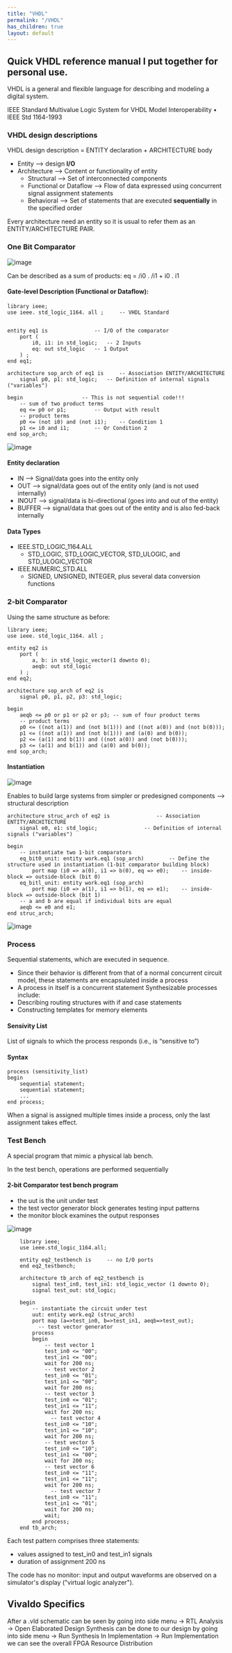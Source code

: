 ```yaml
---
title: "VHDL"
permalink: "/VHDL"
has_children: true
layout: default
---
```


## Quick VHDL reference manual I put together for personal use. 

VHDL is a general and flexible language for describing and modeling a digital system.

IEEE Standard Multivalue Logic System for VHDL Model Interoperability
• IEEE Std 1164-1993

### VHDL design descriptions

VHDL design description = ENTITY declaration + ARCHITECTURE body

- Entity --> design **I/O**
- Architecture --> Content or functionality of entity
  - Structural --> Set of interconnected components
  - Functional or Dataflow --> Flow of data expressed using concurrent signal assignment statements
  - Behavioral --> Set of statements that are executed **sequentially** in the specified order

 Every architecture need an entity so it is usual to refer them as an ENTITY/ARCHITECTURE PAIR.

### One Bit Comparator

 ![image](https://github.com/Ninja-Spotted/Portefolio/assets/105322822/7fe8d577-14af-4efd-98d0-7a8b498cb999)

Can be described as a sum of products: eq = /i0 . /i1 + i0 . i1

#### Gate-level Description (Functional or Dataflow):

	library ieee;
	use ieee. std_logic_1164. all ;		-- VHDL Standard


	entity eq1 is				-- I/O of the comparator
		port (
			i0, i1: in std_logic;	-- 2 Inputs
			eq: out std_logic	-- 1 Output
		) ;
	end eq1;

	architecture sop_arch of eq1 is		-- Association ENTITY/ARCHITECTURE
		signal p0, p1: std_logic;	-- Definition of internal signals ("variables")
	
	begin					-- This is not sequential code!!!
		-- sum of two product terms
		eq <= p0 or p1;			-- Output with result
		-- product terms
		p0 <= (not i0) and (not i1);	-- Condition 1
		p1 <= i0 and i1;		-- Or Condition 2
	end sop_arch;
 
![image](https://github.com/Ninja-Spotted/Portefolio/assets/105322822/52cedb30-cf90-42b5-ac8d-d0467b3d033f)

#### Entity declaration

- IN --> Signal/data goes into the entity only
- OUT --> signal/data goes out of the entity only (and is not used internally)
- INOUT --> signal/data is bi-directional (goes into and out of the entity)
- BUFFER --> signal/data that goes out of the entity and is also fed-back internally

#### Data Types
- IEEE.STD_LOGIC_1164.ALL
  - STD_LOGIC, STD_LOGIC_VECTOR, STD_ULOGIC, and STD_ULOGIC_VECTOR
- IEEE.NUMERIC_STD.ALL
  - SIGNED, UNSIGNED, INTEGER, plus several data conversion functions

### 2-bit Comparator

Using the same structure as before:

	library ieee;
	use ieee. std_logic_1164. all ;
 
	entity eq2 is
		port (
			a, b: in std_logic_vector(1 downto 0);
			aeqb: out std_logic
		) ;
	end eq2;
 
	architecture sop_arch of eq2 is
		signal p0, p1, p2, p3: std_logic;
 
	begin
		aeqb <= p0 or p1 or p2 or p3; -- sum of four product terms
		-- product terms
		p0 <= ((not a(1)) and (not b(1))) and ((not a(0)) and (not b(0)));
		p1 <= ((not a(1)) and (not b(1))) and (a(0) and b(0));
		p2 <= (a(1) and b(1)) and ((not a(0)) and (not b(0)));
		p3 <= (a(1) and b(1)) and (a(0) and b(0));
	end sop_arch;

#### Instantiation

![image](https://github.com/Ninja-Spotted/Portefolio/assets/105322822/6873aee8-53a5-4eb6-94d5-1c47544f67f2)

Enables to build large systems from simpler or predesigned components --> structural description

	architecture struc_arch of eq2 is				-- Association ENTITY/ARCHITECTURE
		signal e0, e1: std_logic;				-- Definition of internal signals ("variables")
	
	begin
		-- instantiate two 1-bit comparators
		eq_bit0_unit: entity work.eq1 (sop_arch)		-- Define the structure used in instantiation (1-bit comparator building block)
			port map (i0 => a(0), i1 => b(0), eq => e0);	-- inside-block => outside-block (bit 0)
		eq_bitl_unit: entity work.eq1 (sop_arch)
			port map (i0 => a(1), i1 => b(1), eq => e1);	-- inside-block => outside-block (bit 1)
		-- a and b are equal if individual bits are equal
		aeqb <= e0 and e1;
	end struc_arch;

![image](https://github.com/Ninja-Spotted/Portefolio/assets/105322822/8f83ae0e-4828-45a4-aa60-f10a43b82f2b)

### Process

Sequential statements, which are executed in sequence.
- Since their behavior is different from that of a normal concurrent circuit model, these statements are encapsulated inside a process
- A process in itself is a concurrent statement
Synthesizable processes include:
- Describing routing structures with if and case statements
- Constructing templates for memory elements

#### Sensivity List

List of signals to which the process responds (i.e., is “sensitive to”)

#### Syntax

	process (sensitivity_list)
	begin
		sequential statement;
		sequential statement;
		...
	end process;

When a signal is assigned multiple times inside a process, only the last assignment takes effect.

### Test Bench

A special program that mimic a physical lab bench.

In the test bench, operations are performed sequentially

#### 2-bit Comparator test bench program

- the uut is the unit under test
- the test vector generator block generates testing input patterns
- the monitor block examines the output responses

![image](https://github.com/Ninja-Spotted/Portefolio/assets/105322822/55da5306-874b-4bc6-be7c-593e314372e6)


		library ieee;
		use ieee.std_logic_1164.all;
  
		entity eq2_testbench is		-- no I/O ports
		end eq2_testbench;
  
		architecture tb_arch of eq2_testbench is
			signal test_in0, test_in1: std_logic_vector (1 downto 0);
			signal test_out: std_logic;
  
		begin
			-- instantiate the circuit under test
			uut: entity work.eq2 (struc_arch)
			port map (a=>test_in0, b=>test_in1, aeqb=>test_out);
			  -- test vector generator
			process
			begin
				-- test vector 1
				test_in0 <= "00";
				test_in1 <= "00";
				wait for 200 ns;
				-- test vector 2
				test_in0 <= "01";
				test_in1 <= "00";
				wait for 200 ns;
				-- test vector 3
				test_in0 <= "01";
				test_in1 <= "11";
				wait for 200 ns;
				  -- test vector 4
				test_in0 <= "10";
				test_in1 <= "10";
				wait for 200 ns;
				-- test vector 5
				test_in0 <= "10";
				test_in1 <= "00";
				wait for 200 ns;
				-- test vector 6
				test_in0 <= "11";
				test_in1 <= "11";
				wait for 200 ns;
				  -- test vector 7
				test_in0 <= "11";
				test_in1 <= "01";
				wait for 200 ns;
				wait;
			end process;
		end tb_arch;

Each test pattern comprises three statements:
- values assigned to test_in0 and test_in1 signals
- duration of assignment 200 ns

The code has no monitor: input and output waveforms are observed on a simulator's display ("virtual logic analyzer").


## Vivaldo Specifics

After a .vld schematic can be seen by going into side menu -> RTL Analysis -> Open Elaborated Design
Synthesis can be done to our design by going into side menu -> Run Synthesis
In Implementation -> Run Implementation we can see the overall FPGA Resource Distribution
